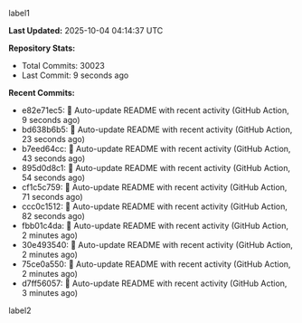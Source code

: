 
label1 
<!-- ACTIVITY_START -->
**Last Updated:** 2025-10-04 04:14:37 UTC

**Repository Stats:**
- Total Commits: 30023
- Last Commit: 9 seconds ago

**Recent Commits:**
- e82e71ec5: 🤖 Auto-update README with recent activity (GitHub Action, 9 seconds ago)
- bd638b6b5: 🤖 Auto-update README with recent activity (GitHub Action, 23 seconds ago)
- b7eed64cc: 🤖 Auto-update README with recent activity (GitHub Action, 43 seconds ago)
- 895d0d8c1: 🤖 Auto-update README with recent activity (GitHub Action, 54 seconds ago)
- cf1c5c759: 🤖 Auto-update README with recent activity (GitHub Action, 71 seconds ago)
- ccc0c1512: 🤖 Auto-update README with recent activity (GitHub Action, 82 seconds ago)
- fbb01c4da: 🤖 Auto-update README with recent activity (GitHub Action, 2 minutes ago)
- 30e493540: 🤖 Auto-update README with recent activity (GitHub Action, 2 minutes ago)
- 75ce0a550: 🤖 Auto-update README with recent activity (GitHub Action, 2 minutes ago)
- d7ff56057: 🤖 Auto-update README with recent activity (GitHub Action, 3 minutes ago)
<!-- ACTIVITY_END -->

label2
